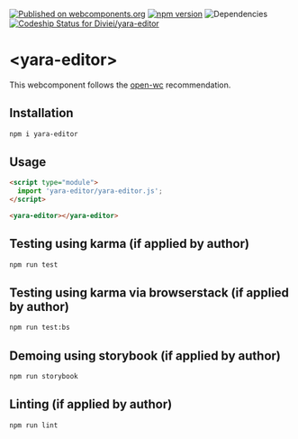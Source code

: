 [![Published on webcomponents.org](https://img.shields.io/badge/webcomponents.org-published-blue.svg)](https://www.webcomponents.org/element/diviei/yara-editor) [![npm version](https://badge.fury.io/js/yara-editor.svg)](https://badge.fury.io/js/yara-editor)
![Dependencies](https://david-dm.org/diviei/yara-editor.svg)
[![Codeship Status for Diviei/yara-editor](https://app.codeship.com/projects/5f9e0b40-8bcb-0137-6530-5e1cc316f3f0/status?branch=master)](https://app.codeship.com/projects/355186)

# \<yara-editor>

This webcomponent follows the [open-wc](https://github.com/open-wc/open-wc) recommendation.

## Installation
```bash
npm i yara-editor
```

## Usage
```html
<script type="module">
  import 'yara-editor/yara-editor.js';
</script>

<yara-editor></yara-editor>
```

## Testing using karma (if applied by author)
```bash
npm run test
```

## Testing using karma via browserstack (if applied by author)
```bash
npm run test:bs
```

## Demoing using storybook (if applied by author)
```bash
npm run storybook
```

## Linting (if applied by author)
```bash
npm run lint
```
